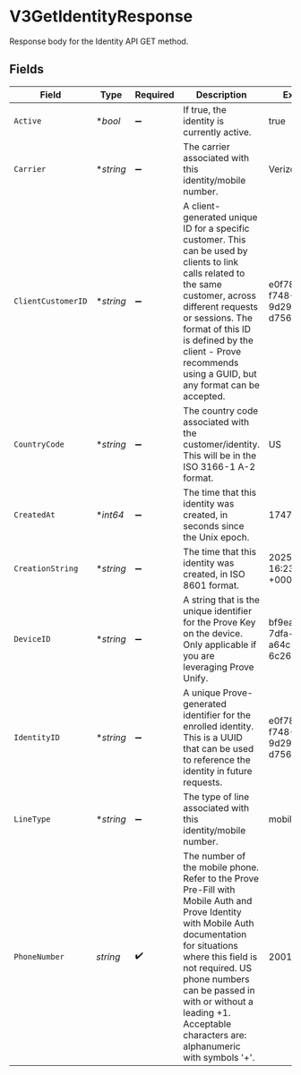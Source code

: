 # V3GetIdentityResponse

Response body for the Identity API GET method.


## Fields

| Field                                                                                                                                                                                                                                                                                                     | Type                                                                                                                                                                                                                                                                                                      | Required                                                                                                                                                                                                                                                                                                  | Description                                                                                                                                                                                                                                                                                               | Example                                                                                                                                                                                                                                                                                                   |
| --------------------------------------------------------------------------------------------------------------------------------------------------------------------------------------------------------------------------------------------------------------------------------------------------------- | --------------------------------------------------------------------------------------------------------------------------------------------------------------------------------------------------------------------------------------------------------------------------------------------------------- | --------------------------------------------------------------------------------------------------------------------------------------------------------------------------------------------------------------------------------------------------------------------------------------------------------- | --------------------------------------------------------------------------------------------------------------------------------------------------------------------------------------------------------------------------------------------------------------------------------------------------------- | --------------------------------------------------------------------------------------------------------------------------------------------------------------------------------------------------------------------------------------------------------------------------------------------------------- |
| `Active`                                                                                                                                                                                                                                                                                                  | **bool*                                                                                                                                                                                                                                                                                                   | :heavy_minus_sign:                                                                                                                                                                                                                                                                                        | If true, the identity is currently active.                                                                                                                                                                                                                                                                | true                                                                                                                                                                                                                                                                                                      |
| `Carrier`                                                                                                                                                                                                                                                                                                 | **string*                                                                                                                                                                                                                                                                                                 | :heavy_minus_sign:                                                                                                                                                                                                                                                                                        | The carrier associated with this identity/mobile number.                                                                                                                                                                                                                                                  | Verizon                                                                                                                                                                                                                                                                                                   |
| `ClientCustomerID`                                                                                                                                                                                                                                                                                        | **string*                                                                                                                                                                                                                                                                                                 | :heavy_minus_sign:                                                                                                                                                                                                                                                                                        | A client-generated unique ID for a specific customer. This can be used by clients to link calls related to the same customer, across different requests or sessions.  The format of this ID is defined by the client - Prove recommends using a GUID, but any format can be accepted.                     | e0f78bc2-f748-4eda-9d29-d756844507fc                                                                                                                                                                                                                                                                      |
| `CountryCode`                                                                                                                                                                                                                                                                                             | **string*                                                                                                                                                                                                                                                                                                 | :heavy_minus_sign:                                                                                                                                                                                                                                                                                        | The country code associated with the customer/identity. This will be in the ISO 3166-1 A-2 format.                                                                                                                                                                                                        | US                                                                                                                                                                                                                                                                                                        |
| `CreatedAt`                                                                                                                                                                                                                                                                                               | **int64*                                                                                                                                                                                                                                                                                                  | :heavy_minus_sign:                                                                                                                                                                                                                                                                                        | The time that this identity was created, in seconds since the Unix epoch.                                                                                                                                                                                                                                 | 1747671792                                                                                                                                                                                                                                                                                                |
| `CreationString`                                                                                                                                                                                                                                                                                          | **string*                                                                                                                                                                                                                                                                                                 | :heavy_minus_sign:                                                                                                                                                                                                                                                                                        | The time that this identity was created, in ISO 8601 format.                                                                                                                                                                                                                                              | 2025-05-19 16:23:12.475 +0000 UTC                                                                                                                                                                                                                                                                         |
| `DeviceID`                                                                                                                                                                                                                                                                                                | **string*                                                                                                                                                                                                                                                                                                 | :heavy_minus_sign:                                                                                                                                                                                                                                                                                        | A string that is the unique identifier for the Prove Key on the device. Only applicable if you are leveraging Prove Unify.                                                                                                                                                                                | bf9ea15d-7dfa-4bb4-a64c-6c26b53472fc                                                                                                                                                                                                                                                                      |
| `IdentityID`                                                                                                                                                                                                                                                                                              | **string*                                                                                                                                                                                                                                                                                                 | :heavy_minus_sign:                                                                                                                                                                                                                                                                                        | A unique Prove-generated identifier for the enrolled identity. This is a UUID that can be used to reference the identity in future requests.                                                                                                                                                              | e0f78bc2-f748-4eda-9d29-d756844507fc                                                                                                                                                                                                                                                                      |
| `LineType`                                                                                                                                                                                                                                                                                                | **string*                                                                                                                                                                                                                                                                                                 | :heavy_minus_sign:                                                                                                                                                                                                                                                                                        | The type of line associated with this identity/mobile number.                                                                                                                                                                                                                                             | mobile                                                                                                                                                                                                                                                                                                    |
| `PhoneNumber`                                                                                                                                                                                                                                                                                             | *string*                                                                                                                                                                                                                                                                                                  | :heavy_check_mark:                                                                                                                                                                                                                                                                                        | The number of the mobile phone. Refer to the Prove Pre-Fill with Mobile Auth and Prove Identity with Mobile Auth documentation for situations where this field is not required. US phone numbers can be passed in with or without a leading +1. Acceptable characters are: alphanumeric with symbols '+'. | 2001001695                                                                                                                                                                                                                                                                                                |